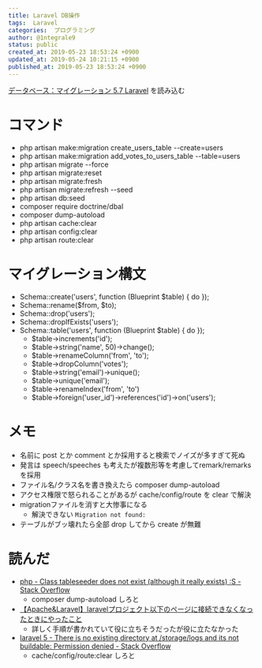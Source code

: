 ```yaml
---
title: Laravel DB操作
tags:  Laravel
categories:  プログラミング
author: @1ntegrale9
status: public
created_at: 2019-05-23 18:53:24 +0900
updated_at: 2019-05-24 10:21:15 +0900
published_at: 2019-05-23 18:53:24 +0900
---
```

[データベース：マイグレーション 5.7 Laravel](https://readouble.com/laravel/5.7/ja/migrations.html) を読み込む

# コマンド
- php artisan make:migration create_users_table --create=users
- php artisan make:migration add_votes_to_users_table --table=users
- php artisan migrate --force
- php artisan migrate:reset
- php artisan migrate:fresh
- php artisan migrate:refresh --seed
- php artisan db:seed
- composer require doctrine/dbal
- composer dump-autoload
- php artisan cache:clear
- php artisan config:clear
- php artisan route:clear

# マイグレーション構文
- Schema::create('users', function (Blueprint $table) { do });
- Schema::rename($from, $to);
- Schema::drop('users');
- Schema::dropIfExists('users');
- Schema::table('users', function (Blueprint $table) { do });
    - $table->increments('id');
    - $table->string('name', 50)->change();
    - $table->renameColumn('from', 'to');
    - $table->dropColumn('votes');
    - $table->string('email')->unique();
    - $table->unique('email');
    - $table->renameIndex('from', 'to')
    - $table->foreign('user_id')->references('id')->on('users');

# メモ
- 名前に post とか comment とか採用すると検索でノイズが多すぎて死ぬ
- 発言は speech/speeches も考えたが複数形等を考慮してremark/remarksを採用
- ファイル名/クラス名を書き換えたら composer dump-autoload
- アクセス権限で怒られることがあるが cache/config/route を clear で解決
- migrationファイルを消すと大惨事になる
    - 解決できない `Migration not found:`
- テーブルがブッ壊れたら全部 drop してから create が無難

# 読んだ
- [php - Class tableseeder does not exist (although it really exists) :S - Stack Overflow](https://stackoverflow.com/questions/44028608/class-tableseeder-does-not-exist-although-it-really-exists-s)
    - composer dump-autoload しろと
- [【Apache&Laravel】laravelプロジェクト以下のページに接続できなくなったときにやったこと](http://create.anigameinfo.com/2017/10/05/post-622/)
    - 詳しく手順が書かれていて役に立ちそうだったが役に立たなかった
- [laravel 5 - There is no existing directory at /storage/logs and its not buildable: Permission denied - Stack Overflow](https://stackoverflow.com/questions/51041196/there-is-no-existing-directory-at-storage-logs-and-its-not-buildable-permissio)
    - cache/config/route:clear しろと
